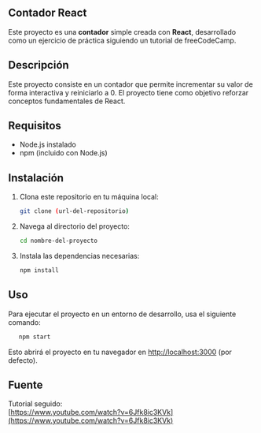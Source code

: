 ## Contador React
Este proyecto es una **contador** simple creada con **React**, desarrollado como un ejercicio de práctica siguiendo un tutorial de freeCodeCamp.

## Descripción
Este proyecto consiste en un contador que permite incrementar su valor de forma interactiva y reiniciarlo a 0. El proyecto tiene como objetivo reforzar conceptos fundamentales de React.

## Requisitos
- Node.js instalado
- npm (incluido con Node.js)

## Instalación
1. Clona este repositorio en tu máquina local:

   ```bash
   git clone (url-del-repositorio)
   ```
1. Navega al directorio del proyecto:

   ```bash
   cd nombre-del-proyecto
   ```
   
3. Instala las dependencias necesarias:

   ```bash
   npm install
   ```
   
## Uso
Para ejecutar el proyecto en un entorno de desarrollo, usa el siguiente comando:

```bash
   npm start
   ```

Esto abrirá el proyecto en tu navegador en [http://localhost:3000](http://localhost:3000) (por defecto).

## Fuente
Tutorial seguido:  
[https://www.youtube.com/watch?v=6Jfk8ic3KVk](https://www.youtube.com/watch?v=6Jfk8ic3KVk)
